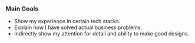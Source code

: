 ### Main Goals

- Show my experience in certain tech stacks.
- Explain how I have solved actual business problems.
- Indirectly show my attention for detail and ability to make good designs.